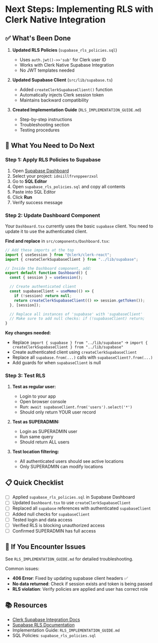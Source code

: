 # Next Steps: Implementing RLS with Clerk Native Integration

## ✅ What's Been Done

1. **Updated RLS Policies** (`supabase_rls_policies.sql`)
   - Uses `auth.jwt()->>'sub'` for Clerk user ID
   - Works with Clerk Native Supabase Integration
   - No JWT templates needed

2. **Updated Supabase Client** (`src/lib/supabase.ts`)
   - Added `createClerkSupabaseClient()` function
   - Automatically injects Clerk session token
   - Maintains backward compatibility

3. **Created Implementation Guide** (`RLS_IMPLEMENTATION_GUIDE.md`)
   - Step-by-step instructions
   - Troubleshooting section
   - Testing procedures

## 🚀 What You Need to Do Next

### Step 1: Apply RLS Policies to Supabase

1. Open [Supabase Dashboard](https://app.supabase.com)
2. Select your project: `idniillfrvnppeerzxol`
3. Go to **SQL Editor**
4. Open `supabase_rls_policies.sql` and copy all contents
5. Paste into SQL Editor
6. Click **Run**
7. Verify success message

### Step 2: Update Dashboard Component

Your `Dashboard.tsx` currently uses the basic `supabase` client. You need to update it to use the authenticated client.

**Find and replace** in `src/components/Dashboard.tsx`:

```typescript
// Add these imports at the top
import { useSession } from "@clerk/clerk-react";
import { createClerkSupabaseClient } from "../lib/supabase";

// Inside the Dashboard component, add:
export default function Dashboard() {
  const { session } = useSession();

  // Create authenticated client
  const supabaseClient = useMemo(() => {
    if (!session) return null;
    return createClerkSupabaseClient(() => session.getToken());
  }, [session]);

  // Replace all instances of 'supabase' with 'supabaseClient'
  // Make sure to add null checks: if (!supabaseClient) return;
}
```

**Key changes needed:**
- Replace `import { supabase } from "../lib/supabase"` → `import { createClerkSupabaseClient } from "../lib/supabase"`
- Create authenticated client using `createClerkSupabaseClient`
- Replace all `supabase.from(...)` calls with `supabaseClient?.from(...)`
- Add guards for when `supabaseClient` is null

### Step 3: Test RLS

1. **Test as regular user:**
   - Login to your app
   - Open browser console
   - Run: `await supabaseClient.from('users').select('*')`
   - Should only return YOUR user record

2. **Test as SUPERADMIN:**
   - Login as SUPERADMIN user
   - Run same query
   - Should return ALL users

3. **Test location filtering:**
   - All authenticated users should see active locations
   - Only SUPERADMIN can modify locations

## 📋 Quick Checklist

- [ ] Applied `supabase_rls_policies.sql` in Supabase Dashboard
- [ ] Updated `Dashboard.tsx` to use `createClerkSupabaseClient`
- [ ] Replaced all `supabase` references with authenticated `supabaseClient`
- [ ] Added null checks for `supabaseClient`
- [ ] Tested login and data access
- [ ] Verified RLS is blocking unauthorized access
- [ ] Confirmed SUPERADMIN has full access

## 🐛 If You Encounter Issues

See `RLS_IMPLEMENTATION_GUIDE.md` for detailed troubleshooting.

Common issues:
- **406 Error**: Fixed by updating supabase client headers ✅
- **No data returned**: Check if session exists and token is being passed
- **RLS violation**: Verify policies are applied and user has correct role

## 📚 Resources

- [Clerk Supabase Integration Docs](https://clerk.com/docs/guides/development/integrations/databases/supabase)
- [Supabase RLS Documentation](https://supabase.com/docs/guides/auth/row-level-security)
- Implementation Guide: `RLS_IMPLEMENTATION_GUIDE.md`
- SQL Policies: `supabase_rls_policies.sql`